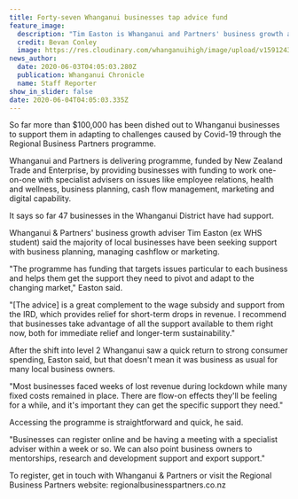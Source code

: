 ```yaml
---
title: Forty-seven Whanganui businesses tap advice fund
feature_image:
  description: "Tim Easton is Whanganui and Partners' business growth advisor. "
  credit: Bevan Conley
  image: https://res.cloudinary.com/whanganuihigh/image/upload/v1591243662/News/Tim_Easton_Chron_3.6.20.photo_Bevan_Conley.jpg
news_author:
  date: 2020-06-03T04:05:03.280Z
  publication: Whanganui Chronicle
  name: Staff Reporter
show_in_slider: false
date: 2020-06-04T04:05:03.335Z
---
```

So far more than $100,000 has been dished out to Whanganui businesses to support them in adapting to challenges caused by Covid-19 through the Regional Business Partners programme.

Whanganui and Partners is delivering programme, funded by New Zealand Trade and Enterprise, by providing businesses with funding to work one-on-one with specialist advisers on issues like employee relations, health and wellness, business planning, cash flow management, marketing and digital capability.

It says so far 47 businesses in the Whanganui District have had support.

Whanganui & Partners' business growth adviser Tim Easton (ex WHS student) said the majority of local businesses have been seeking support with business planning, managing cashflow or marketing.

"The programme has funding that targets issues particular to each business and helps them get the support they need to pivot and adapt to the changing market," Easton said.

"[The advice] is a great complement to the wage subsidy and support from the IRD, which provides relief for short-term drops in revenue. I recommend that businesses take advantage of all the support available to them right now, both for immediate relief and longer-term sustainability."

After the shift into level 2 Whanganui saw a quick return to strong consumer spending, Easton said, but that doesn't mean it was business as usual for many local business owners.

"Most businesses faced weeks of lost revenue during lockdown while many fixed costs remained in place. There are flow-on effects they'll be feeling for a while, and it's important they can get the specific support they need."

Accessing the programme is straightforward and quick, he said.

"Businesses can register online and be having a meeting with a specialist adviser within a week or so. We can also point business owners to mentorships, research and development support and export support."

To register, get in touch with Whanganui & Partners or visit the Regional Business Partners website: regionalbusinesspartners.co.nz